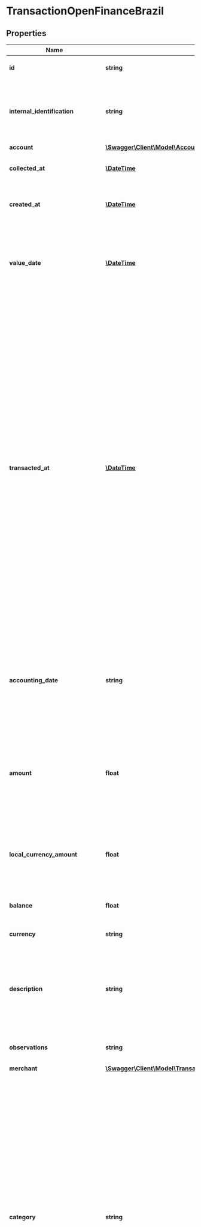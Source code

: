 # TransactionOpenFinanceBrazil

## Properties
Name | Type | Description | Notes
------------ | ------------- | ------------- | -------------
**id** | **string** | Belvo&#x27;s unique identifier for the current item. | 
**internal_identification** | **string** | The institution&#x27;s internal identification for the transaction.  &gt; **Non-nullable:** A value must be returned by Brazil&#x27;s open finance network. | 
**account** | [**\Swagger\Client\Model\AccountsOFDABrazil**](AccountsOFDABrazil.md) |  | 
**collected_at** | [**\DateTime**](\DateTime.md) | The ISO-8601 timestamp when the data point was collected. | 
**created_at** | [**\DateTime**](\DateTime.md) | The ISO-8601 timestamp of when the data point was created in Belvo&#x27;s database. | 
**value_date** | [**\DateTime**](\DateTime.md) | The date when the transaction occurred, in &#x60;YYYY-MM-DD&#x60; format, in &#x60;YYYY-MM-DD&#x60; format.  &gt; **Non-nullable:** A value must be returned by Brazil&#x27;s open finance network. | 
**transacted_at** | [**\DateTime**](\DateTime.md) | The ISO-8601 timestamp of when the transaction occurred (in the UTC timezone).  &gt; **Note:** For transactions that occurred before 31.01.2024, the timestamp may only indicate the day (for example, &#x60;2016-01-29T00:00:00.000Z&#x60;). However, transactions that occurred after this date must include the date and time (&#x60;2024-02-20T12:29:03.374Z&#x60;).  &gt; **Institutions not abiding by this format:** &gt; Some institutions may not provide the exact time of the transaction. In this case, the timestamp will be set to &#x60;00:00:00.000Z&#x60;. &gt; Belvo has identified the following institutions as not abiding by the regulation and have raised the issue with regulators: Bradesco, Itau, and Sicoob.  &gt; **Non-nullable:** A value must be returned by Brazil&#x27;s open finance network for **credit card and checking account transactions**. | [optional] 
**accounting_date** | **string** | The date when the transaction was processed and accounted for by the institution, in &#x60;YYYY-MM-DD&#x60; format. &gt; **Non-nullable:** A value must be returned by Brazil&#x27;s open finance network for **credit card transactions**. | 
**amount** | **float** | The transaction amount. ℹ️ The amount displayed is always positive as we indicate the direction of the transaction in the &#x60;type&#x60; parameter. &gt; **Non-nullable:** A value must be returned by Brazil&#x27;s open finance network. | 
**local_currency_amount** | **float** | The value of the transaction in the local currency.  &gt; **Non-nullable:** A value must be returned by Brazil&#x27;s open finance network for **credit card transactions**. | 
**balance** | **float** | **Note:** This field is not applicable for OF Brazil and will return null. | 
**currency** | **string** | The three-letter currency code (ISO-4217). | 
**description** | **string** | The description of transaction provided by the institution. Usually this is the text that the end user sees in the online platform.  &gt; **Non-nullable:** A value must be returned by Brazil&#x27;s open finance network. | 
**observations** | **string** | **Note:** This field is not applicable for OF Brazil and will return null. | 
**merchant** | [**\Swagger\Client\Model\TransactionMerchant**](TransactionMerchant.md) |  | 
**category** | **string** | The name of the transaction category.  &gt; **Get transaction categorization** With [Transaction categorization](https://developers.belvo.com/docs/banking#categorizing-transactions), we clean and categorize transactions for you, turning raw data into actionable insights. To enable this feature, just [reach out](https://belvo.com/contact/?utm_source&#x3D;documentation) to us, and we&#x27;ll get right to it.  We return one of the following enum values:    - &#x60;Bills &amp; Utilities&#x60;   - &#x60;Credits &amp; Loans&#x60;   - &#x60;Deposits&#x60;   - &#x60;Fees &amp; Charges&#x60;   - &#x60;Food &amp; Groceries&#x60;   - &#x60;Home &amp; Life&#x60;   - &#x60;Income &amp; Payments&#x60;   - &#x60;Insurance&#x60;   - &#x60;Investments &amp; Savings&#x60;   - &#x60;Online Platforms &amp; Leisure&#x60;   - &#x60;Personal Shopping&#x60;   - &#x60;Taxes&#x60;   - &#x60;Transfers&#x60;   - &#x60;Transport &amp; Travel&#x60;   - &#x60;Unknown&#x60;*   - &#x60;Withdrawal &amp; ATM&#x60;   - &#x60;null&#x60;     \\* For clients not using our Transaction Categorization product, we return &#x60;null&#x60; instead. | 
**subcategory** | **string** | The transaction subcategory.    &gt; **Get transaction categorization**   For clients not using our [Transaction categorization](https://developers.belvo.com/docs/banking#categorizing-transactions), we return &#x60;null&#x60; instead. To enable this feature, just [reach out](https://belvo.com/contact/?utm_source&#x3D;documentation) to us, and we&#x27;ll get right to it.   We return one of the following enum values:    - &#x60;Electricity &amp; Energy&#x60;   - &#x60;Rent&#x60;   - &#x60;Telecommunications&#x60;   - &#x60;Water&#x60;   - &#x60;Auto&#x60;   - &#x60;Credit Card&#x60;   - &#x60;Instalment&#x60;   - &#x60;Interest &amp; Charges&#x60;   - &#x60;Mortgage&#x60;   - &#x60;Pay Advance&#x60;   - &#x60;Personal&#x60;   - &#x60;Adjustments&#x60;   - &#x60;Bank Fees&#x60;   - &#x60;Chargeback&#x60;   - &#x60;Refund&#x60;   - &#x60;Blocked Balances&#x60;   - &#x60;Alimony&#x60;   - &#x60;Alcohol &amp; Tobacco&#x60;   - &#x60;Bakery &amp; Coffee&#x60;   - &#x60;Bars &amp; Nightclubs&#x60;   - &#x60;Convenience Store&#x60;   - &#x60;Delivery&#x60;   - &#x60;Groceries&#x60;   - &#x60;Restaurants&#x60;   - &#x60;Education&#x60;   - &#x60;Gyms &amp; Fitness&#x60;   - &#x60;Hair &amp; Beauty&#x60;   - &#x60;Health&#x60;   - &#x60;Home Decor &amp; Appliances&#x60;   - &#x60;Laundry &amp; Dry Cleaning&#x60;   - &#x60;Pharmacies&#x60;   - &#x60;Professional Services&#x60;   - &#x60;Veterinary Services&#x60;   - &#x60;Freelance&#x60;   - &#x60;Interest&#x60;   - &#x60;Retirement&#x60;   - &#x60;Salary&#x60;   - &#x60;Government&#x60;   - &#x60;Home Insurance&#x60;   - &#x60;Auto Insurance&#x60;   - &#x60;Health &amp; Life Insurance&#x60;   - &#x60;Savings&#x60;   - &#x60;Fixed income&#x60;   - &#x60;Equity&#x60;   - &#x60;Investment Funds&#x60;   - &#x60;Derivatives&#x60;   - &#x60;Cryptocurrencies&#x60;   - &#x60;Apps, Software and Cloud Services&#x60;   - &#x60;Events, Parks and Museums&#x60;   - &#x60;Gambling&#x60;   - &#x60;Gaming&#x60;   - &#x60;Lottery&#x60;   - &#x60;Movie &amp; Audio&#x60;   - &#x60;Books &amp; News&#x60;   - &#x60;Clothing &amp; Accessories&#x60;   - &#x60;Department Store&#x60;   - &#x60;Electronics&#x60;   - &#x60;E-commerce&#x60;   - &#x60;Gifts&#x60;   - &#x60;Office Supplies&#x60;   - &#x60;Pet Supplies&#x60;   - &#x60;Auto Tax &amp; Fees&#x60;   - &#x60;Donation&#x60;   - &#x60;Government Fees&#x60;   - &#x60;Income Tax&#x60;   - &#x60;Real Estate Tax &amp; Fees&#x60;   - &#x60;Tax Return&#x60;   - &#x60;Accommodation&#x60;   - &#x60;Auto Expenses&#x60;   - &#x60;Auto Rental&#x60;   - &#x60;Flights&#x60;   - &#x60;Gas&#x60;   - &#x60;Mileage Programs&#x60;   - &#x60;Parking &amp; Tolls&#x60;   - &#x60;Public Transit&#x60;   - &#x60;Taxis &amp; Rideshares&#x60;   - &#x60;Other&#x60;   - &#x60;null&#x60; | 
**reference** | **string** | **Note:** This field is not applicable for OF Brazil and will return null. | 
**type** | **string** | The direction of the transaction: - &#x60;INFLOW&#x60; indicates money coming into the account. - &#x60;OUTFLOW&#x60; indicates money going out of the account. - &#x60;null&#x60; when no information was present regarding the direction of the transaction. | 
**status** | **string** | The status of the transaction. We return one of the following values:    - &#x60;PROCESSED&#x60; (The transaction has been processed by the institution.)   - &#x60;PENDING&#x60; (The institution clearly states that the transaction has not yet been processed.)   - &#x60;UNCATEGORIZED&#x60; (deprecated)   - &#x60;null&#x60; (deprecated) | 
**credit_card_data** | [**\Swagger\Client\Model\TransactionOpenFinanceBrazilCreditCardData**](TransactionOpenFinanceBrazilCreditCardData.md) |  | 
**counterparty** | [**\Swagger\Client\Model\TransactionOpenFinanceBrazilCounterparty**](TransactionOpenFinanceBrazilCounterparty.md) |  | 
**loan_data** | [**\Swagger\Client\Model\TransactionOpenFinanceBrazilLoanData**](TransactionOpenFinanceBrazilLoanData.md) |  | 
**payment_type** | **string** | The transaction payment type. We return one of the following values:    - &#x60;FULL&#x60;   - &#x60;INSTALLMENT&#x60;   - &#x60;null&#x60; | 
**operation_type** | **string** | The type of transaction. For example, a PIX payment or a deposit.  &gt; **Non-nullable:** A value must be returned by Brazil&#x27;s open finance network for **non-loan account transactions**. | 
**operation_type_additional_info** | **string** | Additional information regarding the &#x60;operation_type&#x60;, if applicable. | 
**mcc** | **int** | The four-digit (ISO-18245 compliant) Merchant Category Code (MCC) for the transaction. This field is only applicable for credit card transactions. | 

[[Back to Model list]](../../README.md#documentation-for-models) [[Back to API list]](../../README.md#documentation-for-api-endpoints) [[Back to README]](../../README.md)

